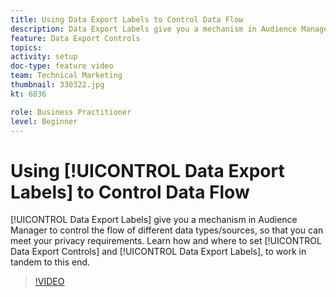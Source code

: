 ```yaml
---
title: Using Data Export Labels to Control Data Flow
description: Data Export Labels give you a mechanism in Audience Manager to control the flow of different data types/sources, so that you can meet your privacy requirements. Learn how and where to set Data Export Controls and Data Export Labels, to work in tandem to this end.
feature: Data Export Controls
topics: 
activity: setup
doc-type: feature video
team: Technical Marketing
thumbnail: 330322.jpg
kt: 6836

role: Business Practitioner
level: Beginner
---
```


# Using [!UICONTROL Data Export Labels] to Control Data Flow

[!UICONTROL Data Export Labels] give you a mechanism in Audience Manager to control the flow of different data types/sources, so that you can meet your privacy requirements. Learn how and where to set [!UICONTROL Data Export Controls] and [!UICONTROL Data Export Labels], to work in tandem to this end.

>[!VIDEO](https://video.tv.adobe.com/v/330322/?quality=12&learn=on)
